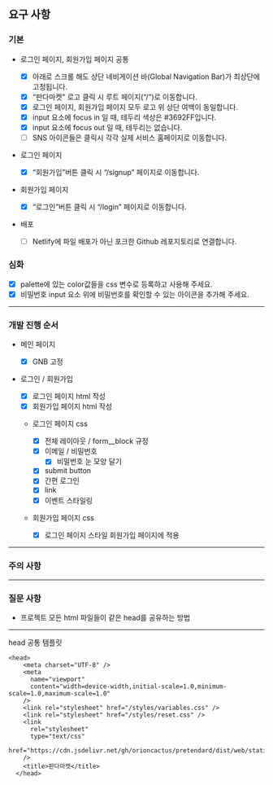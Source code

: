 ## 요구 사항

### 기본

- 로그인 페이지, 회원가입 페이지 공통

  - [x] 아래로 스크롤 해도 상단 네비게이션 바(Global Navigation Bar)가 최상단에 고정됩니다.
  - [x] “판다마켓" 로고 클릭 시 루트 페이지(“/”)로 이동합니다.
  - [x] 로그인 페이지, 회원가입 페이지 모두 로고 위 상단 여백이 동일합니다.
  - [x] input 요소에 focus in 일 때, 테두리 색상은 #3692FF입니다.
  - [x] input 요소에 focus out 일 때, 테두리는 없습니다.
  - [ ] SNS 아이콘들은 클릭시 각각 실제 서비스 홈페이지로 이동합니다.

- 로그인 페이지

  - [x] “회원가입”버튼 클릭 시 “/signup” 페이지로 이동합니다.

- 회원가입 페이지

  - [x] “로그인”버튼 클릭 시 “/login” 페이지로 이동합니다.

- 배포
  - [ ] Netlify에 파일 배포가 아닌 포크한 Github 레포지토리로 연결합니다.

### 심화

- [x] palette에 있는 color값들을 css 변수로 등록하고 사용해 주세요.
- [x] 비밀번호 input 요소 위에 비밀번호를 확인할 수 있는 아이콘을 추가해 주세요.

---

### 개발 진행 순서

- 메인 페이지

  - [x] GNB 고정

- 로그인 / 회원가입

  - [x] 로그인 페이지 html 작성
  - [x] 회원가입 페이지 html 작성

  - 로그인 페이지 css

    - [x] 전체 레이아웃 / form\_\_block 규정
    - [x] 이메일 / 비밀번호
      - [x] 비밀번호 눈 모양 달기
    - [x] submit button
    - [x] 간편 로그인
    - [x] link
    - [x] 이벤트 스타일링

  - 회원가입 페이지 css
    - [x] 로그인 페이지 스타일 회원가입 페이지에 적용

---

### 주의 사항

---

### 질문 사항

- 프로젝트 모든 html 파일들이 같은 head를 공유하는 방법

---

head 공통 템플릿

```
<head>
    <meta charset="UTF-8" />
    <meta
      name="viewport"
      content="width=device-width,initial-scale=1.0,minimum-scale=1.0,maximum-scale=1.0"
    />
    <link rel="stylesheet" href="/styles/variables.css" />
    <link rel="stylesheet" href="/styles/reset.css" />
    <link
      rel="stylesheet"
      type="text/css"
      href="https://cdn.jsdelivr.net/gh/orioncactus/pretendard/dist/web/static/pretendard.css"
    />
    <title>판다마켓</title>
  </head>
```
